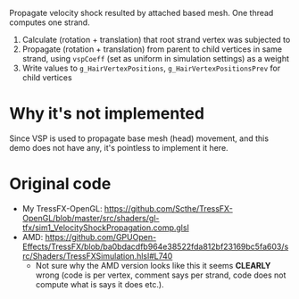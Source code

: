 Propagate velocity shock resulted by attached based mesh. One thread computes one strand.

1. Calculate (rotation + translation) that root strand vertex was subjected to
2. Propagate (rotation + translation) from parent to child vertices in same strand, using `vspCoeff` (set as uniform in simulation settings) as a weight
3. Write values to `g_HairVertexPositions`, `g_HairVertexPositionsPrev` for child vertices

# Why it's not implemented

Since VSP is used to propagate base mesh (head) movement, and this demo does not have any, it's pointless to implement it here.


# Original code

* My TressFX-OpenGL: https://github.com/Scthe/TressFX-OpenGL/blob/master/src/shaders/gl-tfx/sim1_VelocityShockPropagation.comp.glsl
* AMD: https://github.com/GPUOpen-Effects/TressFX/blob/ba0bdacdfb964e38522fda812bf23169bc5fa603/src/Shaders/TressFXSimulation.hlsl#L740
  * Not sure why the AMD version looks like this it seems **CLEARLY** wrong (code is per vertex, comment says per strand, code does not compute what is says it does etc.).
